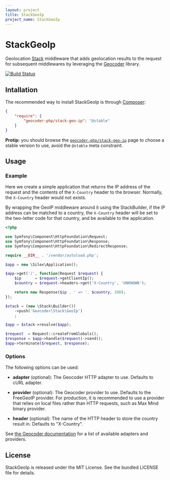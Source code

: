 ```yaml
---
layout: project
title: StackGeoIp
project_name: StackGeoIp
---
```


StackGeoIp
==========

Geolocation [Stack](http://stackphp.com/) middleware that adds geolocation
results to the request for subsequent middlewares by leveraging the
[Geocoder](http://geocoder-php.org/) library.

[![Build
Status](https://travis-ci.org/geocoder-php/StackGeoIp.png)](https://travis-ci.org/geocoder-php/StackGeoIp)


Intallation
-----------

The recommended way to install StackGeoIp is through
[Composer](http://getcomposer.org/):

``` json
{
    "require": {
        "geocoder-php/stack-geo-ip": "@stable"
    }
}
```

**Protip:** you should browse the
[`geocoder-php/stack-geo-ip`](https://packagist.org/packages/geocoder-php/stack-geo-ip)
page to choose a stable version to use, avoid the `@stable` meta
constraint.


Usage
-----

### Example

Here we create a simple application that returns the IP address of the
request and the contents of the `X-Country` header to the browser. Normally,
the `X-Country` header would not exists.

By wrapping the GeoIP middleware around it using the StackBuilder, if the
IP address can be matched to a country, the `X-Country` header will be set
to the two-letter code for that country, and be available to the application.

```php
<?php

use Symfony\Component\HttpFoundation\Request;
use Symfony\Component\HttpFoundation\Response;
use Symfony\Component\HttpFoundation\RedirectResponse;

require __DIR__ . '/vendor/autoload.php';

$app = new \Silex\Application();

$app->get('/', function(Request $request) {
    $ip      = $request->getClientIp();
    $country = $request->headers->get('X-Country', 'UNKNOWN');

    return new Response($ip . ' => '. $country, 200);
});

$stack = (new \Stack\Builder())
    ->push('Geocoder\Stack\GeoIp')
    ;

$app = $stack->resolve($app);

$request  = Request::createFromGlobals();
$response = $app->handle($request)->send();
$app->terminate($request, $response);
```


### Options

The following options can be used:

* **adapter** (optional): The Geocoder HTTP adapter to use. Defaults
  to cURL adapter.

* **provider** (optional): The Geocoder provider to use. Defaults
  to the FreeGeoIP provider. For production, it is recommended to
  use a provider that relies on local files rather than HTTP
  requests, such as Max Mind binary provider.

* **header** (optional): The name of the HTTP header to store
  the country result in. Defaults to "X-Country".

See [the Geocoder documentation](http://geocoder-php.org/Geocoder/) for a list
of available adapters and providers.


License
-------

StackGeoIp is released under the MIT License. See the bundled LICENSE file for
details.
